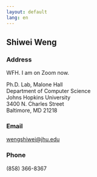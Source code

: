 ```yaml
---
layout: default
lang: en
---
```


## Shiwei Weng

### Address

WFH. I am on Zoom now.

Ph.D. Lab, Malone Hall<br/>
Department of Computer Science<br/>
Johns Hopkins University<br/>
3400 N. Charles Street<br/>
Baltimore, MD 21218

### Email

<a href="mailto:wengshiwei@jhu.edu">wengshiwei@jhu.edu</a>

### Phone

(858) 366-8367